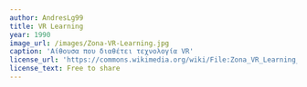 ```yaml
---
author: AndresLg99
title: VR Learning
year: 1990
image_url: /images/Zona-VR-Learning.jpg
caption: 'Αίθουσα που διαθέτει τεχνολογία VR'
license_url: 'https://commons.wikimedia.org/wiki/File:Zona_VR_Learning_commons.jpg'
license_text: Free to share
---
```

